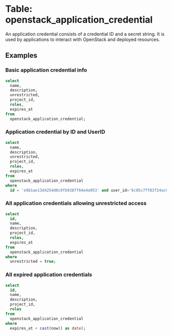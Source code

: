 # Table: openstack_application_credential

An application credential consists of a credential ID and a secret string. It is used by applications to interact with OpenStack and deployed resources.

## Examples

### Basic application credential info

```sql
select
  name,
  description,
  unrestricted,
  project_id,
  roles,
  expires_at
from
  openstack_application_credential;
```

### Application credential by ID and UserID

```sql
select
  name,
  description,
  unrestricted,
  project_id,
  roles,
  expires_at
from
  openstack_application_credential
where
  id = 'e9b1ae13d4254d0c9fb9387f64e4a953' and user_id='6c85c7ff83f24ac0a64f56db18782ecb';
```

### All application credentials allowing unrestricted access

```sql
select
  id,
  name,
  description,
  project_id,
  roles,
  expires_at
from
  openstack_application_credential
where
  unrestricted = true;
```

### All expired application credentials

```sql
select
  id,
  name,
  description,
  project_id,
  roles
from
  openstack_application_credential
where
  expires_at < cast(now() as date);
```